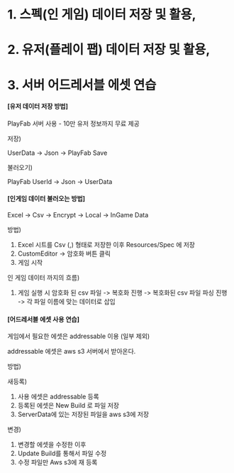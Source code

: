 # 1. 스펙(인 게임) 데이터 저장 및 활용,
# 2. 유저(플레이 팹) 데이터 저장 및 활용,
# 3. 서버 어드레서블 에셋 연습

#### [유저 데이터 저장 방법] 

PlayFab 서버 사용 - 10만 유저 정보까지 무료 제공

저장)

UserData -> Json -> PlayFab Save

불러오기)

PlayFab UserId -> Json -> UserData

#### [인게임 데이터 불러오는 방법] 

Excel -> Csv -> Encrypt -> Local -> InGame Data

방법) 

1. Excel 시트를 Csv (,) 형태로 저장한 이후 Resources/Spec 에 저장
2. CustomEditor -> 암호화 버튼 클릭
3. 게임 시작

인 게임 데이터 까지의 흐름)

1. 게임 실행 시 암호화 된 csv 파일 -> 복호화 진행 -> 복호화된 csv 파일 파싱 진행 -> 각 파일 이름에 맞는 데이터로 삽입 

#### [어드레서블 에셋 사용 연습]

게임에서 필요한 에셋은 addressable 이용 (일부 제외) 

addressable 에셋은 aws s3 서버에서 받아온다.

방법)

새등록)

1. 사용 에셋은 addressable 등록
2. 등록된 에셋은 New Build 로 파일 저장
3. ServerData에 있는 저장된 파일을 aws s3에 저장

변경)

1. 변경할 에셋을 수정한 이후
2. Update Build를 통해서 파일 수정
3. 수정 파일만 Aws s3에 재 등록
